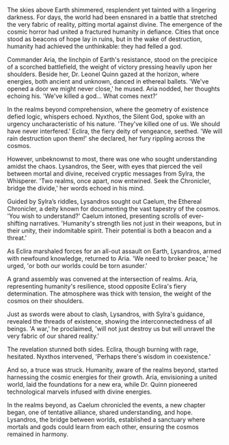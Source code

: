 The skies above Earth shimmered, resplendent yet tainted with a lingering darkness. For days, the world had been ensnared in a battle that stretched the very fabric of reality, pitting mortal against divine. The emergence of the cosmic horror had united a fractured humanity in defiance. Cities that once stood as beacons of hope lay in ruins, but in the wake of destruction, humanity had achieved the unthinkable: they had felled a god.

Commander Aria, the linchpin of Earth's resistance, stood on the precipice of a scorched battlefield, the weight of victory pressing heavily upon her shoulders. Beside her, Dr. Leonel Quinn gazed at the horizon, where energies, both ancient and unknown, danced in ethereal ballets. 'We've opened a door we might never close,' he mused. Aria nodded, her thoughts echoing his. 'We've killed a god... What comes next?'

In the realms beyond comprehension, where the geometry of existence defied logic, whispers echoed. Nyxthos, the Silent God, spoke with an urgency uncharacteristic of his nature. 'They've killed one of us. We should have never interfered.' Eclira, the fiery deity of vengeance, seethed. 'We will rain destruction upon them!' she declared, her fury rippling across the cosmos.

However, unbeknownst to most, there was one who sought understanding amidst the chaos. Lysandros, the Seer, with eyes that pierced the veil between mortal and divine, received cryptic messages from Sylra, the Whisperer. 'Two realms, once apart, now entwined. Seek the Chronicler, bridge the divide,' her words echoed in his mind.

Guided by Sylra’s riddles, Lysandros sought out Caelum, the Ethereal Chronicler, a deity known for documenting the vast tapestry of the cosmos. 'You wish to understand?' Caelum intoned, presenting scrolls of ever-shifting narratives. 'Humanity's strength lies not just in their weapons, but in their unity, their indomitable spirit. Their potential is both a beacon and a threat.'

As Eclira marshaled forces for an all-out assault on Earth, Lysandros, armed with newfound knowledge, returned to Aria. 'We need to broker peace,' he urged, 'or both our worlds could be torn asunder.'

A grand assembly was convened at the intersection of realms. Aria, representing humanity's resilience, stood opposite Eclira's fiery determination. The atmosphere was thick with tension, the weight of the cosmos on their shoulders.

Just as swords were about to clash, Lysandros, with Sylra's guidance, revealed the threads of existence, showing the interconnectedness of all beings. 'A war,' he proclaimed, 'will not just destroy us but will unravel the very fabric of our shared reality.'

The revelation stunned both sides. Eclira, though burning with rage, hesitated. Nyxthos intervened, 'Perhaps there's wisdom in coexistence.'

And so, a truce was struck. Humanity, aware of the realms beyond, started harnessing the cosmic energies for their growth. Aria, envisioning a united world, laid the foundations for a new era, while Dr. Quinn pioneered technological marvels infused with divine energies.

In the realms beyond, as Caelum chronicled the events, a new chapter began, one of tentative alliance, shared understanding, and hope. Lysandros, the bridge between worlds, established a sanctuary where mortals and gods could learn from each other, ensuring the cosmos remained in harmony.
